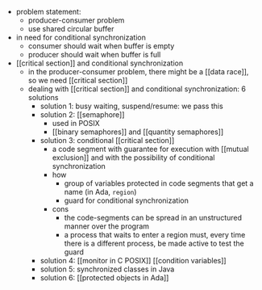 - problem statement:  
	- producer-consumer problem 
	- use shared circular buffer
- in need for conditional synchronization
	- consumer should wait when buffer is empty
	- producer should wait when buffer is full
- [[critical section]] and conditional synchronization
	- in the producer-consumer problem, there might be a [[data race]], so we need [[critical section]]
	- dealing with [[critical section]] and conditional synchronization: 6 solutions
		- solution 1: busy waiting, suspend/resume: we pass this 
		- solution 2: [[semaphore]]
			- used in POSIX
			- [[binary semaphores]] and [[quantity semaphores]]
		- solution 3: conditional [[critical section]]
			- a code segment with guarantee for execution with [[mutual exclusion]] and with the possibility of conditional synchronization
			- how
				- group of variables protected in code segments that get a name (in Ada, `region`)
				- guard for conditional synchronization
			-  cons
				-  the code-segments can be spread in an unstructured manner over the program
				-  a process that waits to enter a region must, every time there is a different process, be made active to test the guard
		- solution 4: [[monitor in C POSIX]]  [[condition variables]]
		- solution 5: synchronized classes in Java 
		- solution 6: [[protected objects in Ada]]